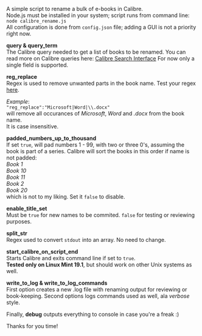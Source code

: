 A simple script to rename a bulk of e-books in Calibre.  
Node.js must be installed in your system; script runs from command line:  
`node calibre_rename.js`  
All configuration is done from `config.json` file; adding a GUI is not a priority right now.

**query & query_term**  
   The Calibre query needed to get a list of books to be renamed. You can read more on Calibre queries here:
[Calibre Search Interface](https://manual.calibre-ebook.com/gui.html#the-search-interface)
   For now only a single field is supported.

**reg_replace**  
   Regex is used to remove unwanted parts in the book name.
Test your regex [here](https://regexr.com/).

*Example*:  
`"reg_replace":"Microsoft|Word|\\.docx"`  
will remove all occurances of *Microsoft*, *Word* and *.docx* from the book name.  
It is case insensitive.

**padded_numbers_up_to_thousand**  
   If set `true`, will pad numbers 1 - 99, with two or three 0's, assuming the book is part of a series.
Calibre will sort the books in this order if name is not padded:  
*Book 1  
Book 10  
Book 11  
Book 2  
Book 20*  
which is not to my liking. Set it `false` to disable.

**enable_title_set**  
   Must be `true` for new names to be commited. `false` for testing or reviewing purposes.

**split_str**  
   Regex used to convert `stdout` into an array. No need to change.

**start_calibre_on_script_end**  
   Starts Calibre and exits command line if set to `true`.  
**Tested only on Linux Mint 19.1**, but should work on other Unix systems as well.

**write_to_log & write_to_log_commands**  
  First option creates a new .log file with renaming output for reviewing or book-keeping.
Second options logs commands used as well, ala *verbose* style.

Finally, **debug** outputs everything to console in case you're a freak :)

Thanks for you time!
